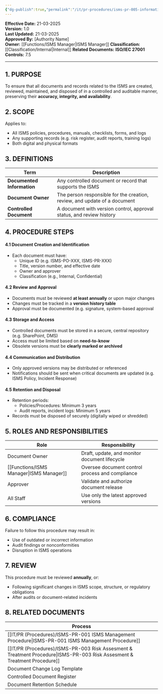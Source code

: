 ```yaml
---
{"dg-publish":true,"permalink":"/it/pr-procedures/isms-pr-005-information-control-procedure/","tags":["procedure","information","control"],"noteIcon":"default"}
---
```


 **Effective Date:** 21-03-2025  
**Version:** 1.0  
**Last Updated:** 21-03-2025  
**Approved By:** [Authority Name]  
**Owner:** [[Functions/ISMS Manager\|ISMS Manager]]
**Classification:** [[Classification/Internal\|Internal]]
**Related Documents:** 
**ISO/IEC 27001 Controls:** 7.5

---
## **1. PURPOSE**  
To ensure that all documents and records related to the ISMS are created, reviewed, maintained, and disposed of in a controlled and auditable manner, preserving their **accuracy, integrity, and availability**.
## **2. SCOPE**
Applies to:
- All ISMS policies, procedures, manuals, checklists, forms, and logs
- Any supporting records (e.g. risk register, audit reports, training logs)
- Both digital and physical formats
## **3. DEFINITIONS**

| Term                       | Description                                                               |
| -------------------------- | ------------------------------------------------------------------------- |
| **Documented Information** | Any controlled document or record that supports the ISMS                  |
| **Document Owner**         | The person responsible for the creation, review, and update of a document |
| **Controlled Document**    | A document with version control, approval status, and review history      |
## **4. PROCEDURE STEPS**

#### 4.1 Document Creation and Identification
- Each document must have:
    - Unique ID (e.g. ISMS-PO-XXX, ISMS-PR-XXX)
    - Title, version number, and effective date
    - Owner and approver
    - Classification (e.g., Internal, Confidential)
#### 4.2 Review and Approval
- Documents must be reviewed **at least annually** or upon major changes
- Changes must be tracked in a **version history table**
- Approval must be documented (e.g. signature, system-based approval
#### 4.3 Storage and Access
- Controlled documents must be stored in a secure, central repository (e.g. SharePoint, DMS)
- Access must be limited based on **need-to-know**
- Obsolete versions must be **clearly marked or archived**
#### 4.4 Communication and Distribution
- Only approved versions may be distributed or referenced
- Notifications should be sent when critical documents are updated (e.g. ISMS Policy, Incident Response)
#### 4.5 Retention and Disposal
- Retention periods:
    - Policies/Procedures: Minimum 3 years
    - Audit reports, incident logs: Minimum 5 years
- Records must be disposed of securely (digitally wiped or shredded)

## **5. ROLES AND RESPONSIBILITIES**  

| Role             | Responsibility                                  |
| ---------------- | ----------------------------------------------- |
| Document Owner   | Draft, update, and monitor document lifecycle   |
| [[Functions/ISMS Manager\|ISMS Manager]] | Oversee document control process and compliance |
| Approver         | Validate and authorize document release         |
| All Staff        | Use only the latest approved versions           |
## **6. COMPLIANCE**  
Failure to follow this procedure may result in:
- Use of outdated or incorrect information
- Audit findings or nonconformities
- Disruption in ISMS operations
## **7. REVIEW**
This procedure must be reviewed **annually**, or:
- Following significant changes in ISMS scope, structure, or regulatory obligations
- After audits or document-related incidents
## **8. RELATED DOCUMENTS**

| Process                                              |
| ---------------------------------------------------- |
| [[IT/PR (Procedures)/ISMS-PR-001 ISMS Management Procedure\|ISMS-PR-001 ISMS Management Procedure]]            |
| [[IT/PR (Procedures)/ISMS-PR-003 Risk Assesment & Treatment Procedure\|ISMS-PR-003 Risk Assesment & Treatment Procedure]] |
| Document Change Log Template                         |
| Controlled Document Register                         |
| Document Retention Schedule                          |








